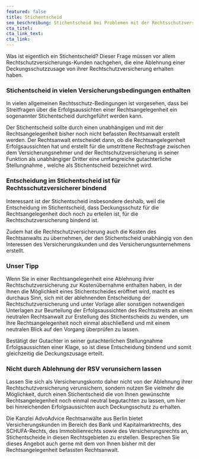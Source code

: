 ```yaml
---
featured: false
title: Stichentscheid
seo_beschreibung: Stichentscheid bei Problemen mit der Rechtsschutzversicherung
cta_titel:
cta_link_text:
cta_link:
---
```


Was ist eigentlich ein Stichentscheid? Dieser Frage m&uuml;ssen vor allem Rechtschutzversicherungs-Kunden nachgehen, die eine Ablehnung einer Deckungsschutzzusage von ihrer Rechtschutzversicherung erhalten haben.&nbsp;

### Stichentscheid in vielen Versicherungsbedingungen enthalten

In vielen allgemeinen Rechtsschutz-Bedingungen ist vorgesehen, dass bei Streitfragen &uuml;ber die Erfolgsaussichten einer Rechtsangelegenheit ein sogenannter Stichentscheid durchgef&uuml;hrt werden kann.&nbsp;

Der Stichentscheid sollte durch einen unabh&auml;ngigen und mit der Rechtsangelegenheit bisher noch nicht befassten Rechtsanwalt erstellt werden. Der Rechtsanwalt entscheidet dann, ob die Rechtsangelegenheit Erfolgsaussichten hat und erstellt f&uuml;r die umstrittene Rechtsfrage zwischen dem Versicherungsnehmer und der Rechtschutzversicherung in seiner Funktion als unabh&auml;ngiger Dritter eine umfangreiche gutachterliche Stellungnahme , welche als Stichentscheid bezeichnet wird.

### Entscheidung im Stichentscheid ist f&uuml;r Rechtsschutzversicherer bindend

Interessant ist der Stichentscheid insbesondere deshalb, weil die Entscheidung im Stichentscheid, dass Deckungsschutz f&uuml;r die Rechtsangelegenheit doch noch zu erteilen ist, f&uuml;r die Rechtschutzversicherung bindend ist.

Zudem hat die Rechtschutzversicherung auch die Kosten des Rechtsanwalts zu &uuml;bernehmen, der den Stichentscheid unabh&auml;ngig von den Interessen des Versicherungskunden und des Versicherungsunternehmens erstellt.&nbsp;

### Unser Tipp

Wenn Sie in einer Rechtsangelegenheit eine Ablehnung ihrer Rechtschutzversicherung zur Kosten&uuml;bernahme enthalten haben, in der Ihnen die M&ouml;glichkeit eines Stichentscheides er&ouml;ffnet wird, macht es durchaus Sinn, sich mit der ablehnenden Entscheidung der Rechtschutzversicherung und unter Vorlage aller sonstigen notwendigen Unterlagen zur Beurteilung der Erfolgsaussichten des Rechtsstreits an einen neutralen Rechtsanwalt zur Erstellung des Stichentscheids zu wenden, um Ihre Rechtsangelegenheit noch einmal abschlie&szlig;end und mit einem neutralen Blick auf den Vorgang &uuml;berpr&uuml;fen zu lassen.

Best&auml;tigt der Gutachter in seiner gutachterlichen Stellungnahme&nbsp; Erfolgsaussichten einer Klage, so ist diese Entscheidung bindend und somit gleichzeitig die Deckungszusage erteilt.

### Nicht durch Ablehnung der RSV verunsichern lassen&nbsp;

Lassen Sie sich als Versicherungskonto daher nicht von der Ablehnung ihrer Rechtschutzversicherung verunsichern, sondern nutzen Sie vielmehr die M&ouml;glichkeit, durch einen Stichentscheid die von Ihnen gew&uuml;nschte Rechtsangelegenheit noch einmal neutral begutachten zu lassen, um hier bei hinreichenden Erfolgsaussichten auch Deckungsschutz zu erhalten.

Die Kanzlei AdvoAdvice Rechtsanw&auml;lte aus Berlin bietet Versicherungskunden im Bereich des Bank und Kapitalmarktrechts, des SCHUFA-Rechts, des Immobilienrechts sowie des Versicherungsrechts an, Stichentscheide in diesen Rechtsgebieten zu erstellen. Besprechen Sie dieses Angebot auch gerne mit dem von Ihnen bisher mit der Rechtsangelegenheit befassten Rechtsanwalt.&nbsp;

&nbsp;

&nbsp;

&nbsp;

&nbsp;

&nbsp;

&nbsp;

&nbsp;